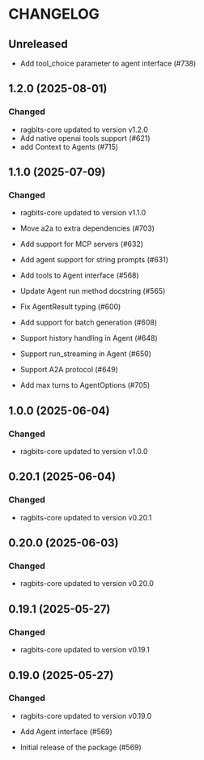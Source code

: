 # CHANGELOG

## Unreleased
- Add tool_choice parameter to agent interface (#738)

## 1.2.0 (2025-08-01)

### Changed

- ragbits-core updated to version v1.2.0
- Add native openai tools support (#621)
- add Context to Agents (#715)

## 1.1.0 (2025-07-09)

### Changed

- ragbits-core updated to version v1.1.0

- Move a2a to extra dependencies (#703)
- Add support for MCP servers (#632)
- Add agent support for string prompts (#631)
- Add tools to Agent interface (#568)
- Update Agent run method docstring (#565)
- Fix AgentResult typing (#600)
- Add support for batch generation (#608)
- Support history handling in Agent (#648)
- Support run_streaming in Agent (#650)
- Support A2A protocol (#649)
- Add max turns to AgentOptions (#705)

## 1.0.0 (2025-06-04)

### Changed

- ragbits-core updated to version v1.0.0

## 0.20.1 (2025-06-04)

### Changed

- ragbits-core updated to version v0.20.1

## 0.20.0 (2025-06-03)

### Changed

- ragbits-core updated to version v0.20.0

## 0.19.1 (2025-05-27)

### Changed

- ragbits-core updated to version v0.19.1

## 0.19.0 (2025-05-27)

### Changed

- ragbits-core updated to version v0.19.0

- Add Agent interface (#569)
- Initial release of the package (#569)

